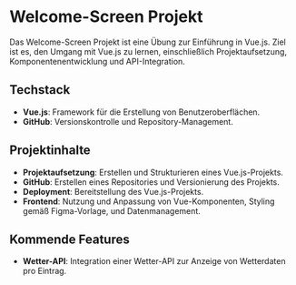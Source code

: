 # Welcome-Screen Projekt

Das Welcome-Screen Projekt ist eine Übung zur Einführung in Vue.js. Ziel ist es, den Umgang mit Vue.js zu lernen, einschließlich Projektaufsetzung, Komponentenentwicklung und API-Integration.

## Techstack

- **Vue.js**: Framework für die Erstellung von Benutzeroberflächen.
- **GitHub**: Versionskontrolle und Repository-Management.

## Projektinhalte

- **Projektaufsetzung**: Erstellen und Strukturieren eines Vue.js-Projekts.
- **GitHub**: Erstellen eines Repositories und Versionierung des Projekts.
- **Deployment**: Bereitstellung des Vue.js-Projekts.
- **Frontend**: Nutzung und Anpassung von Vue-Komponenten, Styling gemäß Figma-Vorlage, und Datenmanagement.


## Kommende Features

- **Wetter-API**: Integration einer Wetter-API zur Anzeige von Wetterdaten pro Eintrag.



